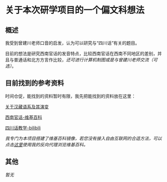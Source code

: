 # 关于本次研学项目的一个偏文科想法

## 概述

我受到曾建川老师口音的启发，认为可以研究与“四川话”有关的题目。

目前的想法是研究西南官话的发音特点，比较西南官话在西南不同地区的差别，并且与普通话和北方方言作比较，*还可进行计算机制图或是与曾建川老师交流（可选）*。

## 目前找到的参考资料

时间仓促，能找到的资料暂时有限，我先把能找到的资料放在这里：

[关于汉藏语系及其演变](https://www.zhihu.com/question/288560172/answer/1004620717)

[西南官话-维基百科](https://zh.wikipedia.org/wiki/%E8%A5%BF%E5%8D%97%E5%AE%98%E8%AF%9D)

[四川话教学-bilibili](https://www.bilibili.com/video/BV1qE411o7uB)

*我专门为本项目搭建了维基百科镜像，若您没有接入自由互联网的合适方法，可以点击[这里](https://thestoriesunfold.ga/)使用我的反向代理浏览维基百科。*

## 其他

*暂无*
